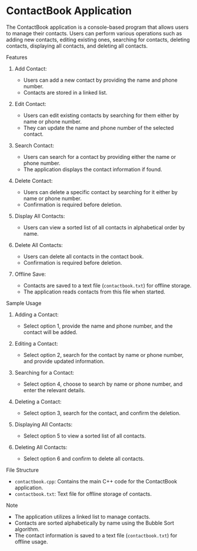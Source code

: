 

# ContactBook Application

The ContactBook application is a console-based program that allows users to manage their contacts. Users can perform various operations such as adding new contacts, editing existing ones, searching for contacts, deleting contacts, displaying all contacts, and deleting all contacts.

 Features

1. Add Contact:
   - Users can add a new contact by providing the name and phone number.
   - Contacts are stored in a linked list.

2. Edit Contact:
   - Users can edit existing contacts by searching for them either by name or phone number.
   - They can update the name and phone number of the selected contact.

3. Search Contact:
   - Users can search for a contact by providing either the name or phone number.
   - The application displays the contact information if found.

4. Delete Contact:
   - Users can delete a specific contact by searching for it either by name or phone number.
   - Confirmation is required before deletion.

5. Display All Contacts:
   - Users can view a sorted list of all contacts in alphabetical order by name.

6. Delete All Contacts:
   - Users can delete all contacts in the contact book.
   - Confirmation is required before deletion.

7. Offline Save:
   - Contacts are saved to a text file (`contactbook.txt`) for offline storage.
   - The application reads contacts from this file when started.


 Sample Usage

1. Adding a Contact:
   - Select option 1, provide the name and phone number, and the contact will be added.

2. Editing a Contact:
   - Select option 2, search for the contact by name or phone number, and provide updated information.

3. Searching for a Contact:
   - Select option 4, choose to search by name or phone number, and enter the relevant details.

4. Deleting a Contact:
   - Select option 3, search for the contact, and confirm the deletion.

5. Displaying All Contacts:
   - Select option 5 to view a sorted list of all contacts.

6. Deleting All Contacts:
   - Select option 6 and confirm to delete all contacts.

File Structure

- `contactbook.cpp`: Contains the main C++ code for the ContactBook application.
- `contactbook.txt`: Text file for offline storage of contacts.

Note

- The application utilizes a linked list to manage contacts.
- Contacts are sorted alphabetically by name using the Bubble Sort algorithm.
- The contact information is saved to a text file (`contactbook.txt`) for offline usage.

